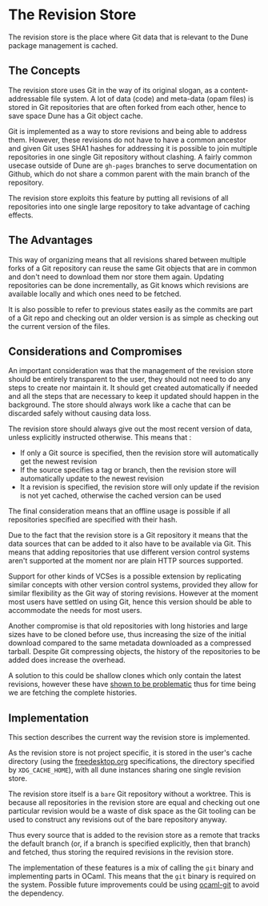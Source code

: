 The Revision Store
==================

The revision store is the place where Git data that is relevant to the Dune
package management is cached.

The Concepts
------------

The revision store uses Git in the way of its original slogan, as a
content-addressable file system. A lot of data (code) and meta-data (opam files)
is stored in Git repositories that are often forked from each other, hence to
save space Dune has a Git object cache.

Git is implemented as a way to store revisions and being able to address them.
However, these revisions do not have to have a common ancestor and given Git
uses SHA1 hashes for addressing it is possible to join multiple repositories in
one single Git repository without clashing. A fairly common usecase outside of
Dune are `gh-pages` branches to serve documentation on Github, which do not
share a common parent with the main branch of the repository.

The revision store exploits this feature by putting all revisions of all
repositories into one single large repository to take advantage of caching
effects.

The Advantages
--------------

This way of organizing means that all revisions shared between multiple forks
of a Git repository can reuse the same Git objects that are in common and don't
need to download them nor store them again. Updating repositories can be done
incrementally, as Git knows which revisions are available locally and which
ones need to be fetched.

It is also possible to refer to previous states easily as the commits are part
of a Git repo and checking out an older version is as simple as checking out
the current version of the files.

Considerations and Compromises
------------------------------

An important consideration was that the management of the revision store should
be entirely transparent to the user, they should not need to do any steps to
create nor maintain it. It should get created automatically if needed and all
the steps that are necessary to keep it updated should happen in the
background. The store should always work like a cache that can be discarded
safely without causing data loss.

The revision store should always give out the most recent version of data,
unless explicitly instructed otherwise. This means that :

  * If only a Git source is specified, then the revision store will
    automatically get the newest revision
  * If the source specifies a tag or branch, then the revision store will
    automatically update to the newest revision
  * It a revision is specified, the revision store will only update if the
    revision is not yet cached, otherwise the cached version can be used

The final consideration means that an offline usage is possible if all
repositories specified are specified with their hash.

Due to the fact that the revision store is a Git repository it means that the
data sources that can be added to it also have to be available via Git. This
means that adding repositories that use different version control systems
aren't supported at the moment nor are plain HTTP sources supported.

Support for other kinds of VCSes is a possible extension by replicating similar
concepts with other version control systems, provided they allow for similar
flexibility as the Git way of storing revisions. However at the moment most
users have settled on using Git, hence this version should be able to
accommodate the needs for most users.

Another compromise is that old repositories with long histories and large sizes
have to be cloned before use, thus increasing the size of the initial download
compared to the same metadata downloaded as a compressed tarball. Despite Git
compressing objects, the history of the repositories to be added does increase
the overhead.

A solution to this could be shallow clones which only contain the latest
revisions, however these have [shown to be
problematic](https://blog.cocoapods.org/Master-Spec-Repo-Rate-Limiting-Post-Mortem/)
thus for time being we are fetching the complete histories.

Implementation
--------------

This section describes the current way the revision store is implemented.

As the revision store is not project specific, it is stored in the user's cache
directory (using the [freedesktop.org](https://www.freedesktop.org/wiki/)
specifications, the directory specified by `XDG_CACHE_HOME`), with all dune
instances sharing one single revision store.

The revision store itself is a `bare` Git repository without a worktree. This
is because all repositories in the revision store are equal and checking out
one particular revision would be a waste of disk space as the Git tooling can
be used to construct any revisions out of the bare repository anyway.

Thus every source that is added to the revision store as a remote that tracks
the default branch (or, if a branch is specified explicitly, then that
branch) and fetched, thus storing the required revisions in the revision store.

The implementation of these features is a mix of calling the `git` binary and
implementing parts in OCaml. This means that the `git` binary is required on
the system. Possible future improvements could be using
[ocaml-git](https://github.com/mirage/ocaml-git) to avoid the dependency.
